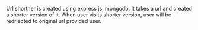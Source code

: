 Url shortner is created using express js, mongodb. It takes a url and created a shorter version of it. When user visits shorter version, user will be redriected to original url provided user.
